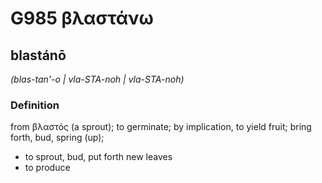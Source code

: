 # G985 βλαστάνω

## blastánō

_(blas-tan'-o | vla-STA-noh | vla-STA-noh)_

### Definition

from βλαστός (a sprout); to germinate; by implication, to yield fruit; bring forth, bud, spring (up); 

- to sprout, bud, put forth new leaves
- to produce
